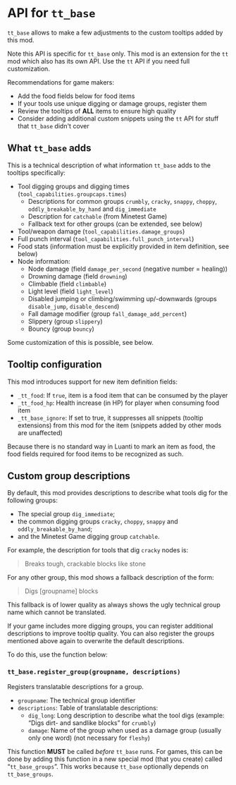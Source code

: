 # API for `tt_base`

`tt_base` allows to make a few adjustments to the custom tooltips
added by this mod.

Note this API is specific for `tt_base` only. This mod is an extension for
the `tt` mod which also has its own API. Use the `tt` API if you need
full customization.

Recommendations for game makers:

* Add the food fields below for food items
* If your tools use unique digging or damage groups, register them
* Review the tooltips of **ALL** items to ensure high quality
* Consider adding additional custom snippets using the `tt` API
  for stuff that `tt_base` didn't cover

## What `tt_base` adds

This is a technical description of what information `tt_base` adds
to the tooltips specifically:

* Tool digging groups and digging times (`tool_capabilities.groupcaps.times`)
	* Descriptions for common groups `crumbly`, `cracky`, `snappy`, `choppy`,
	  `oddly_breakable_by_hand` and `dig_immediate`
	* Description for `catchable` (from Minetest Game)
	* Fallback text for other groups (can be extended, see below)
* Tool/weapon damage (`tool_capabilities.damage_groups`)
* Full punch interval (`tool_capabilities.full_punch_interval`)
* Food stats (information must be explicitly provided in item definition, see below)
* Node information:
	* Node damage (field `damage_per_second` (negative number = healing))
	* Drowning damage (field `drowning`)
	* Climbable (field `climbable`)
	* Light level (field `light_level`)
	* Disabled jumping or climbing/swimming up/-downwards (groups `disable_jump`, `disable_descend`)
	* Fall damage modifier (group `fall_damage_add_percent`)
	* Slippery (group `slippery`)
	* Bouncy (group `bouncy`)

Some customization of this is possible, see below.

## Tooltip configuration

This mod introduces support for new item definition fields:

* `_tt_food`: If `true`, item is a food item that can be consumed by the player
* `_tt_food_hp`: Health increase (in HP) for player when consuming food item
* `_tt_base_ignore`: If set to true, it suppresses all snippets (tooltip extensions)
   from this mod for the item (snippets added by other mods are unaffected)

Because there is no standard way in Luanti to mark an item as food, the food
fields required for food items to be recognized as such.

## Custom group descriptions

By default, this mod provides descriptions to describe what tools dig
for the following groups:

* The special group `dig_immediate`;
* the common digging groups `cracky`, `choppy`, `snappy` and `oddly_breakable_by_hand`;
* and the Minetest Game digging group `catchable`.

For example, the description for tools that dig `cracky` nodes is:

> Breaks tough, crackable blocks like stone

For any other group, this mod shows a fallback description of the form:

> Digs [groupname] blocks

This fallback is of lower quality as always shows the ugly technical group name
which cannot be translated.

If your game includes more digging groups, you can
register additional descriptions to improve tooltip quality. You can also register
the groups mentioned above again to overwrite the default descriptions.

To do this, use the function below:

### `tt_base.register_group(groupname, descriptions)`

Registers translatable descriptions for a group.

* `groupname`: The technical group identifier
* `descriptions`: Table of translatable descriptions:
	* `dig_long`: Long description to describe what the tool digs (example: “Digs dirt- and sandlike blocks” for `crumbly`)
	* `damage`: Name of the group when used as a damage group (usually only one word) (not necessary for `fleshy`)

This function **MUST** be called *before* `tt_base` runs. For games, this can be done by adding this function in
a new special mod (that you create) called “`tt_base_groups`”. This works because `tt_base` optionally depends on `tt_base_groups`.
